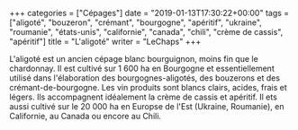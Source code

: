 +++
categories = ["Cépages"]
date = "2019-01-13T17:30:22+00:00"
tags = ["aligoté", "bouzeron", "crémant", "bourgogne", "apéritif", "ukraine", "roumanie", "états-unis", "californie", "canada", "chili", "crème de cassis", "apéritif"]
title = "L'aligoté"
writer = "LeChaps"
+++

L'aligoté est un ancien cépage blanc bourguignon, moins fin que le chardonnay. Il est cultivé sur 1 600 ha en Bourgogne et essentiellement utilisé dans l'élaboration des bourgognes-aligotés, des bouzerons et des crémant-de-bourgogne. Les vin produits sont blancs clairs, acides, frais et légers. Ils accompagnent idéalement la crème de cassis et apéritif. Il ets aussi cultivé sur le 20 000 ha en Europse de l'Est (Ukraine, Roumanie), en Californie, au Canada ou encore au Chili.